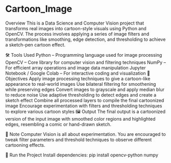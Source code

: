 # Cartoon_Image
Overview
This is a Data Science and Computer Vision project that transforms real images into cartoon-style visuals using Python and OpenCV. The process involves applying a series of image filters and transformations like smoothing, edge detection, and thresholding to achieve a sketch-pen cartoon effect.

🛠️ Tools Used
Python – Programming language used for image processing
OpenCV – Core library for computer vision and filtering techniques
NumPy – For efficient array operations and image data manipulation
Jupyter Notebook / Google Colab – For interactive coding and visualization
🎯 Objectives
Apply image processing techniques to give a cartoon-like appearance to real-world images
Use bilateral filtering for smoothening while preserving edges
Convert images to grayscale and apply median blur to reduce noise
Use adaptive thresholding to detect edges and create a sketch effect
Combine all processed layers to compile the final cartoonized image
Encourage experimentation with filters and thresholding techniques to explore various cartoon styles
🖼️ Output
The final output is a cartoonized version of the input image with smoothed color regions and highlighted edges, resembling a comic or hand-drawn sketch.

📌 Note
Computer Vision is all about experimentation. You are encouraged to tweak filter parameters and threshold techniques to observe different cartooning effects.

🚀 Run the Project
Install dependencies:
pip install opencv-python numpy
